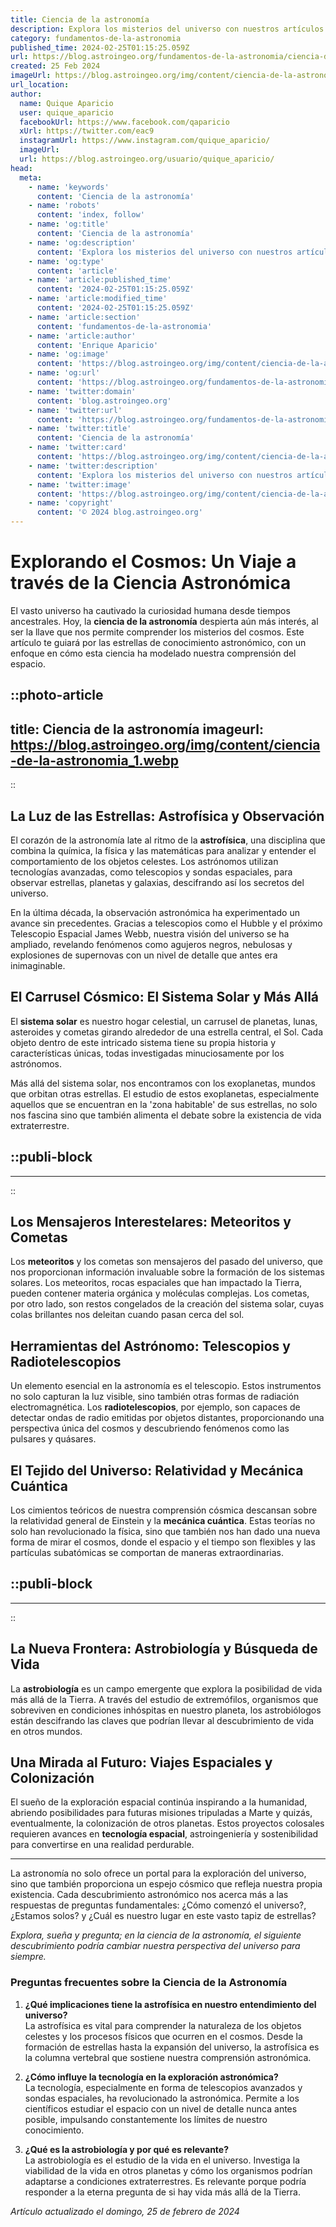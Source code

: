 ```yaml
---
title: Ciencia de la astronomía
description: Explora los misterios del universo con nuestros artículos sobre astronomía. Conocimiento estelar al alcance de tu curiosidad científica.
category: fundamentos-de-la-astronomia
published_time: 2024-02-25T01:15:25.059Z
url: https://blog.astroingeo.org/fundamentos-de-la-astronomia/ciencia-de-la-astronomia
created: 25 Feb 2024
imageUrl: https://blog.astroingeo.org/img/content/ciencia-de-la-astronomia_1.webp
url_location:
author:
  name: Quique Aparicio
  user: quique_aparicio
  facebookUrl: https://www.facebook.com/qaparicio
  xUrl: https://twitter.com/eac9
  instagramUrl: https://www.instagram.com/quique_aparicio/
  imageUrl: 
  url: https://blog.astroingeo.org/usuario/quique_aparicio/
head:
  meta:
    - name: 'keywords'
      content: 'Ciencia de la astronomía'
    - name: 'robots'
      content: 'index, follow'
    - name: 'og:title'
      content: 'Ciencia de la astronomía'
    - name: 'og:description'
      content: 'Explora los misterios del universo con nuestros artículos sobre astronomía. Conocimiento estelar al alcance de tu curiosidad científica.'
    - name: 'og:type'
      content: 'article'
    - name: 'article:published_time'
      content: '2024-02-25T01:15:25.059Z'
    - name: 'article:modified_time'
      content: '2024-02-25T01:15:25.059Z'
    - name: 'article:section'
      content: 'fundamentos-de-la-astronomia'
    - name: 'article:author'
      content: 'Enrique Aparicio'
    - name: 'og:image'
      content: 'https://blog.astroingeo.org/img/content/ciencia-de-la-astronomia_1.webp'
    - name: 'og:url'
      content: 'https://blog.astroingeo.org/fundamentos-de-la-astronomia/ciencia-de-la-astronomia'
    - name: 'twitter:domain'
      content: 'blog.astroingeo.org'
    - name: 'twitter:url'
      content: 'https://blog.astroingeo.org/fundamentos-de-la-astronomia/ciencia-de-la-astronomia'
    - name: 'twitter:title'
      content: 'Ciencia de la astronomía'
    - name: 'twitter:card'
      content: 'https://blog.astroingeo.org/img/content/ciencia-de-la-astronomia_1.webp'
    - name: 'twitter:description'
      content: 'Explora los misterios del universo con nuestros artículos sobre astronomía. Conocimiento estelar al alcance de tu curiosidad científica.'
    - name: 'twitter:image'
      content: 'https://blog.astroingeo.org/img/content/ciencia-de-la-astronomia_1.webp'
    - name: 'copyright'
      content: '© 2024 blog.astroingeo.org'
---
```

# Explorando el Cosmos: Un Viaje a través de la Ciencia Astronómica

El vasto universo ha cautivado la curiosidad humana desde tiempos ancestrales. Hoy, la **ciencia de la astronomía** despierta aún más interés, al ser la llave que nos permite comprender los misterios del cosmos. Este artículo te guiará por las estrellas de conocimiento astronómico, con un enfoque en cómo esta ciencia ha modelado nuestra comprensión del espacio.


::photo-article
---
title: Ciencia de la astronomía
imageurl: https://blog.astroingeo.org/img/content/ciencia-de-la-astronomia_1.webp
---
::


## La Luz de las Estrellas: Astrofísica y Observación

El corazón de la astronomía late al ritmo de la **astrofísica**, una disciplina que combina la química, la física y las matemáticas para analizar y entender el comportamiento de los objetos celestes. Los astrónomos utilizan tecnologías avanzadas, como telescopios y sondas espaciales, para observar estrellas, planetas y galaxias, descifrando así los secretos del universo.

En la última década, la observación astronómica ha experimentado un avance sin precedentes. Gracias a telescopios como el Hubble y el próximo Telescopio Espacial James Webb, nuestra visión del universo se ha ampliado, revelando fenómenos como agujeros negros, nebulosas y explosiones de supernovas con un nivel de detalle que antes era inimaginable.

## El Carrusel Cósmico: El Sistema Solar y Más Allá

El **sistema solar** es nuestro hogar celestial, un carrusel de planetas, lunas, asteroides y cometas girando alrededor de una estrella central, el Sol. Cada objeto dentro de este intricado sistema tiene su propia historia y características únicas, todas investigadas minuciosamente por los astrónomos.

Más allá del sistema solar, nos encontramos con los exoplanetas, mundos que orbitan otras estrellas. El estudio de estos exoplanetas, especialmente aquellos que se encuentran en la 'zona habitable' de sus estrellas, no solo nos fascina sino que también alimenta el debate sobre la existencia de vida extraterrestre.


  ::publi-block
  ---
  ---
  ::
  
  
## Los Mensajeros Interestelares: Meteoritos y Cometas

Los **meteoritos** y los cometas son mensajeros del pasado del universo, que nos proporcionan información invaluable sobre la formación de los sistemas solares. Los meteoritos, rocas espaciales que han impactado la Tierra, pueden contener materia orgánica y moléculas complejas. Los cometas, por otro lado, son restos congelados de la creación del sistema solar, cuyas colas brillantes nos deleitan cuando pasan cerca del sol.

## Herramientas del Astrónomo: Telescopios y Radiotelescopios

Un elemento esencial en la astronomía es el telescopio. Estos instrumentos no solo capturan la luz visible, sino también otras formas de radiación electromagnética. Los **radiotelescopios**, por ejemplo, son capaces de detectar ondas de radio emitidas por objetos distantes, proporcionando una perspectiva única del cosmos y descubriendo fenómenos como las pulsares y quásares.

## El Tejido del Universo: Relatividad y Mecánica Cuántica

Los cimientos teóricos de nuestra comprensión cósmica descansan sobre la relatividad general de Einstein y la **mecánica cuántica**. Estas teorías no solo han revolucionado la física, sino que también nos han dado una nueva forma de mirar el cosmos, donde el espacio y el tiempo son flexibles y las partículas subatómicas se comportan de maneras extraordinarias.


  ::publi-block
  ---
  ---
  ::
  
  
## La Nueva Frontera: Astrobiología y Búsqueda de Vida

La **astrobiología** es un campo emergente que explora la posibilidad de vida más allá de la Tierra. A través del estudio de extremófilos, organismos que sobreviven en condiciones inhóspitas en nuestro planeta, los astrobiólogos están descifrando las claves que podrían llevar al descubrimiento de vida en otros mundos.

## Una Mirada al Futuro: Viajes Espaciales y Colonización

El sueño de la exploración espacial continúa inspirando a la humanidad, abriendo posibilidades para futuras misiones tripuladas a Marte y quizás, eventualmente, la colonización de otros planetas. Estos proyectos colosales requieren avances en **tecnología espacial**, astroingeniería y sostenibilidad para convertirse en una realidad perdurable.

---

La astronomía no solo ofrece un portal para la exploración del universo, sino que también proporciona un espejo cósmico que refleja nuestra propia existencia. Cada descubrimiento astronómico nos acerca más a las respuestas de preguntas fundamentales: ¿Cómo comenzó el universo?, ¿Estamos solos? y ¿Cuál es nuestro lugar en este vasto tapiz de estrellas?

_Explora, sueña y pregunta; en la ciencia de la astronomía, el siguiente descubrimiento podría cambiar nuestra perspectiva del universo para siempre._

### Preguntas frecuentes sobre la Ciencia de la Astronomía

1. **¿Qué implicaciones tiene la astrofísica en nuestro entendimiento del universo?**  
La astrofísica es vital para comprender la naturaleza de los objetos celestes y los procesos físicos que ocurren en el cosmos. Desde la formación de estrellas hasta la expansión del universo, la astrofísica es la columna vertebral que sostiene nuestra comprensión astronómica.

2. **¿Cómo influye la tecnología en la exploración astronómica?**  
La tecnología, especialmente en forma de telescopios avanzados y sondas espaciales, ha revolucionado la astronómica. Permite a los científicos estudiar el espacio con un nivel de detalle nunca antes posible, impulsando constantemente los límites de nuestro conocimiento.

3. **¿Qué es la astrobiología y por qué es relevante?**  
La astrobiología es el estudio de la vida en el universo. Investiga la viabilidad de la vida en otros planetas y cómo los organismos podrían adaptarse a condiciones extraterrestres. Es relevante porque podría responder a la eterna pregunta de si hay vida más allá de la Tierra.

_Artículo actualizado el domingo, 25 de febrero de 2024_